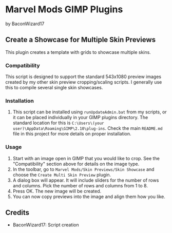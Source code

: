 # Marvel Mods GIMP Plugins
by BaconWizard17
## Create a Showcase for Multiple Skin Previews
This plugin creates a template with grids to showcase multiple skins.

### Compatibility
This script is designed to support the standard 543x1080 preview images created by my other skin preview cropping/scaling scripts. I generally use this to compile several single skin showcases.

### Installation
 1. This script can be installed using `runUpdateAdmin.bat` from my scripts, or it can be placed individually in your GIMP plugins directory. The standard location for this is `C:\Users\(your user)\AppData\Roaming\GIMP\2.10\plug-ins`. Check the main `README.md` file in this project for more details on proper installation.

### Usage
1. Start with an image open in GIMP that you would like to crop. See the "Compatibility" section above for details on the image type.
2. In the toolbar, go to `Marvel Mods/Skin Previews/Skin Showcase` and choose the `Create Multi Skin Preview` plugin.
3. A dialog box will appear. It will include sliders for the number of rows and columns. Pick the number of rows and columns from 1 to 8.
4. Press OK. The new image will be created.
5. You can now copy previews into the image and align them how you like.

## Credits
- BaconWizard17: Script creation